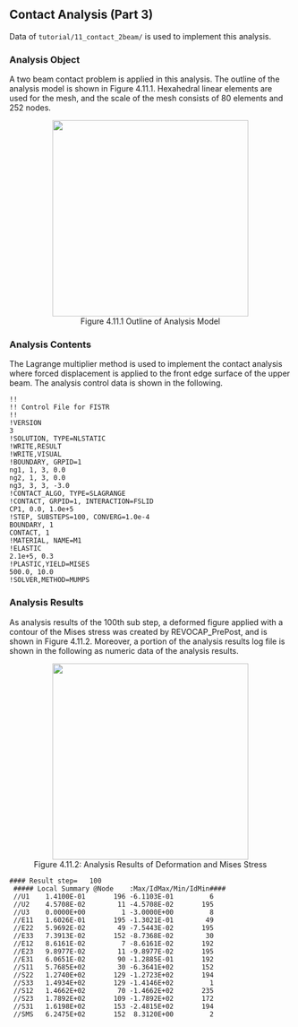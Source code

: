 ## Contact Analysis (Part 3)

Data of `tutorial/11_contact_2beam/` is used to implement this analysis.

### Analysis Object

A two beam contact problem is applied in this analysis. The outline of the analysis model is shown in Figure 4.11.1. Hexahedral linear elements are used for the mesh, and the scale of the mesh consists of 80 elements and 252 nodes.

<div style="text-align: center;">
<img src="../media/image11_01.png" width="350px"><br>
Figure 4.11.1 Outline of Analysis Model
</div>


### Analysis Contents

The Lagrange multiplier method is used to implement the contact analysis where forced displacement is applied to the front edge surface of the upper beam. The analysis control data is shown in the following.

```
!!
!! Control File for FISTR
!!
!VERSION
3
!SOLUTION, TYPE=NLSTATIC
!WRITE,RESULT
!WRITE,VISUAL
!BOUNDARY, GRPID=1
ng1, 1, 3, 0.0
ng2, 1, 3, 0.0
ng3, 3, 3, -3.0
!CONTACT_ALGO, TYPE=SLAGRANGE
!CONTACT, GRPID=1, INTERACTION=FSLID
CP1, 0.0, 1.0e+5
!STEP, SUBSTEPS=100, CONVERG=1.0e-4
BOUNDARY, 1
CONTACT, 1
!MATERIAL, NAME=M1
!ELASTIC
2.1e+5, 0.3
!PLASTIC,YIELD=MISES
500.0, 10.0
!SOLVER,METHOD=MUMPS
```

### Analysis Results

As analysis results of the 100th sub step, a deformed figure applied with a contour of the Mises stress was created by REVOCAP_PrePost, and is shown in Figure 4.11.2. Moreover, a portion of the analysis results log file is shown in the following as numeric data of the analysis results.

<div style="text-align: center;">
<img src="../media/image11_02.png" width="350px"><br>
Figure 4.11.2: Analysis Results of Deformation and Mises Stress
</div>

```
#### Result step=   100
 ##### Local Summary @Node    :Max/IdMax/Min/IdMin####
 //U1    1.4100E-01       196 -6.1103E-01         6
 //U2    4.5708E-02        11 -4.5708E-02       195
 //U3    0.0000E+00         1 -3.0000E+00         8
 //E11   1.6026E-01       195 -1.3021E-01        49
 //E22   5.9692E-02        49 -7.5443E-02       195
 //E33   7.3913E-02       152 -8.7368E-02        30
 //E12   8.6161E-02         7 -8.6161E-02       192
 //E23   9.8977E-02        11 -9.8977E-02       195
 //E31   6.0651E-02        90 -1.2885E-01       192
 //S11   5.7685E+02        30 -6.3641E+02       152
 //S22   1.2740E+02       129 -1.2723E+02       194
 //S33   1.4934E+02       129 -1.4146E+02         1
 //S12   1.4662E+02        70 -1.4662E+02       235
 //S23   1.7892E+02       109 -1.7892E+02       172
 //S31   1.6198E+02       153 -2.4815E+02       194
 //SMS   6.2475E+02       152  8.3120E+00         2
```
